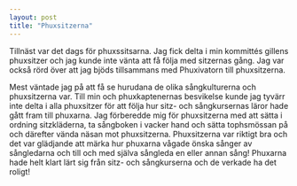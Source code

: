 ```yaml
---
layout: post
title: "Phuxsitzerna"
---
```

Tillnäst var det dags för phuxssitsarna. Jag fick delta i min kommittés gillens phuxsitzer och jag kunde inte vänta att få följa med sitzernas gång. Jag var också rörd över att jag bjöds tillsammans med Phuxivatorn till phuxsitzerna.

Mest väntade jag på att få se hurudana de olika sångkulturerna och phuxsitzerna var. Till min och phuxkaptenernas besvikelse kunde jag tyvärr inte delta i alla phuxsitzer för att följa hur sitz- och sångkursernas läror hade gått fram till phuxarna. Jag förberedde mig för phuxsitzerna med att sätta i ordning sitzkläderna, ta sångboken i vacker hand och sätta tophsmössan på och därefter vända näsan mot phuxsitzerna. Phuxsitzerna var riktigt bra och det var glädjande att märka hur phuxarna vågade önska sånger av sångledarna och till och med själva sångleda en eller annan sång! Phuxarna hade helt klart lärt sig från sitz- och sångkurserna och de verkade ha det roligt!
